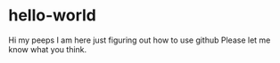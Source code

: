 # hello-world

Hi my peeps
I am here just figuring out how to use github
Please let me know what you think.
